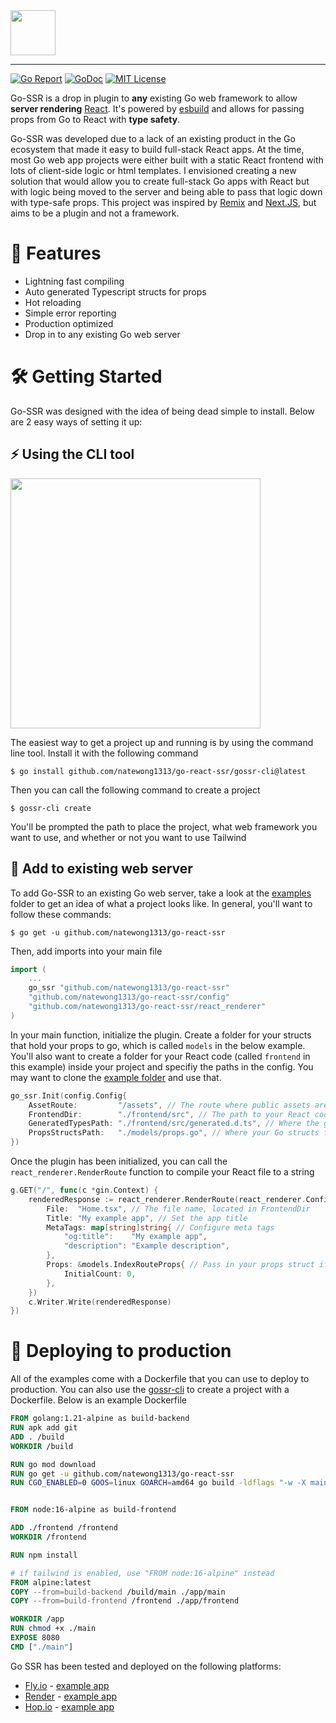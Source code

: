 <!-- # Go React SSR -->

<!-- Build Go powered React web apps with end to end type-safety -->
<img src="https://i.imgur.com/zrKSrny.png" height="72">

---

<p>
    <a href="https://goreportcard.com/report/github.com/natewong1313/go-react-ssr"><img src="https://goreportcard.com/badge/github.com/natewong1313/go-react-ssr" alt="Go Report"></a>
    <a href="https://pkg.go.dev/github.com/natewong1313/go-react-ssr?tab=doc"><img src="http://img.shields.io/badge/GoDoc-Reference-blue.svg" alt="GoDoc"></a>
    <a href="https://github.com/natewong1313/go-react-ssr/blob/master/LICENSE"><img src="https://img.shields.io/badge/License-MIT%202.0-blue.svg" alt="MIT License"></a>
</p>

Go-SSR is a drop in plugin to **any** existing Go web framework to allow **server rendering** [React](https://react.dev/). It's powered by [esbuild](https://esbuild.github.io/) and allows for passing props from Go to React with **type safety**.

<!--
# 💡 Overview -->

Go-SSR was developed due to a lack of an existing product in the Go ecosystem that made it easy to build full-stack React apps. At the time, most Go web app projects were either built with a static React frontend with lots of client-side logic or html templates. I envisioned creating a new solution that would allow you to create full-stack Go apps with React but with logic being moved to the server and being able to pass that logic down with type-safe props. This project was inspired by [Remix](https://remix.run/) and [Next.JS](https://nextjs.org/), but aims to be a plugin and not a framework.

# 📜 Features

- Lightning fast compiling
- Auto generated Typescript structs for props
- Hot reloading
- Simple error reporting
- Production optimized
- Drop in to any existing Go web server

<!-- _View more examples [here](github.com/natewong1313/go-react-ssr/examples)_ -->

# 🛠️ Getting Started

Go-SSR was designed with the idea of being dead simple to install. Below are 2 easy ways of setting it up:

## ⚡️ Using the CLI tool

<img src="https://i.imgur.com/mygp5BT.png" height="400" />

The easiest way to get a project up and running is by using the command line tool. Install it with the following command

```console
$ go install github.com/natewong1313/go-react-ssr/gossr-cli@latest
```

Then you can call the following command to create a project

```console
$ gossr-cli create
```

You'll be prompted the path to place the project, what web framework you want to use, and whether or not you want to use Tailwind

## 📝 Add to existing web server

To add Go-SSR to an existing Go web server, take a look at the [examples](/examples) folder to get an idea of what a project looks like. In general, you'll want to follow these commands:

```console
$ go get -u github.com/natewong1313/go-react-ssr
```

Then, add imports into your main file

```go
import (
	...
	go_ssr "github.com/natewong1313/go-react-ssr"
	"github.com/natewong1313/go-react-ssr/config"
	"github.com/natewong1313/go-react-ssr/react_renderer"
)
```

In your main function, initialize the plugin. Create a folder for your structs that hold your props to go, which is called `models` in the below example. You'll also want to create a folder for your React code (called `frontend` in this example) inside your project and specifiy the paths in the config. You may want to clone the [example folder](/examples/frontend/) and use that.

```go
go_ssr.Init(config.Config{
    AssetRoute:         "/assets", // The route where public assets are served from on your server
    FrontendDir:        "./frontend/src", // The path to your React code
    GeneratedTypesPath: "./frontend/src/generated.d.ts", // Where the generated Typescript types will be created
    PropsStructsPath:   "./models/props.go", // Where your Go structs for your props are located
})
```

Once the plugin has been initialized, you can call the `react_renderer.RenderRoute` function to compile your React file to a string

```go
g.GET("/", func(c *gin.Context) {
	renderedResponse := react_renderer.RenderRoute(react_renderer.Config{
		File:  "Home.tsx", // The file name, located in FrontendDir
		Title: "My example app", // Set the app title
		MetaTags: map[string]string{ // Configure meta tags
			"og:title":    "My example app",
			"description": "Example description",
		},
		Props: &models.IndexRouteProps{ // Pass in your props struct if you have props
			InitialCount: 0,
		},
	})
	c.Writer.Write(renderedResponse)
})
```

# 🚀 Deploying to production

All of the examples come with a Dockerfile that you can use to deploy to production. You can also use the [gossr-cli](#-using-the-cli-tool) to create a project with a Dockerfile.
Below is an example Dockerfile

```Dockerfile
FROM golang:1.21-alpine as build-backend
RUN apk add git
ADD . /build
WORKDIR /build

RUN go mod download
RUN go get -u github.com/natewong1313/go-react-ssr
RUN CGO_ENABLED=0 GOOS=linux GOARCH=amd64 go build -ldflags "-w -X main.APP_ENV=production" -a -o main


FROM node:16-alpine as build-frontend

ADD ./frontend /frontend
WORKDIR /frontend

RUN npm install

# if tailwind is enabled, use "FROM node:16-alpine" instead
FROM alpine:latest
COPY --from=build-backend /build/main ./app/main
COPY --from=build-frontend /frontend ./app/frontend

WORKDIR /app
RUN chmod +x ./main
EXPOSE 8080
CMD ["./main"]
```

Go SSR has been tested and deployed on the following platforms:

- [Fly.io](https://fly.io/) - [example app](https://sparkling-smoke-7627.fly.dev/)
- [Render](https://render.com/) - [example app](https://my-gossr-test.onrender.com/)
- [Hop.io](https://hop.io/) - [example app](https://my-gossr-test.hop.sh/)
